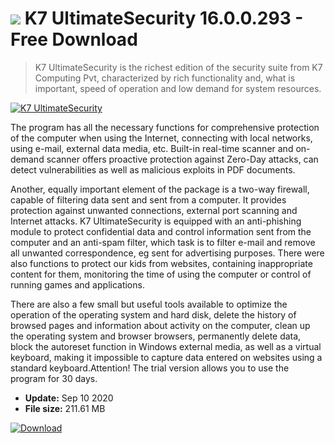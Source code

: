 # ![](https://cdn.softexe.net/static/icon/win.gif) K7 UltimateSecurity 16.0.0.293 - Free Download

> K7 UltimateSecurity is the richest edition of the security suite from K7 Computing Pvt, characterized by rich functionality and, what is important, speed of operation and low demand for system resources.

[![K7 UltimateSecurity](https://gallery.dpcdn.pl/imgc/Tools/7015/g_-_420x350_1.5_-_x20111228145551_00.png)](https://softexe.net/win/security-privacy/antivirus/k7-ultimatesecurity:hfbg.html)

The program has all the necessary functions for comprehensive protection of the computer when using the Internet, connecting with local networks, using e-mail, external data media, etc. Built-in real-time scanner and on-demand scanner offers proactive protection against Zero-Day attacks, can detect vulnerabilities as well as malicious exploits in PDF documents. 
 
 Another, equally important element of the package is a two-way firewall, capable of filtering data sent and sent from a computer. It provides protection against unwanted connections, external port scanning and Internet attacks. K7 UltimateSecurity is equipped with an anti-phishing module to protect confidential data and control information sent from the computer and an anti-spam filter, which task is to filter e-mail and remove all unwanted correspondence, eg sent for advertising purposes. There were also functions to protect our kids from websites, containing inappropriate content for them, monitoring the time of using the computer or control of running games and applications.
 
 There are also a few small but useful tools available to optimize the operation of the operating system and hard disk, delete the history of browsed pages and information about activity on the computer, clean up the operating system and browser browsers, permanently delete data, block the autoreset function in Windows external media, as well as a virtual keyboard, making it impossible to capture data entered on websites using a standard keyboard.Attention!
 The trial version allows you to use the program for 30 days.


- **Update:** Sep 10 2020
- **File size:** 211.61 MB

[![Download](https://cdn.softexe.net/static/img/download.png)](https://softexe.net/win/security-privacy/antivirus/k7-ultimatesecurity:hfbg.html)

